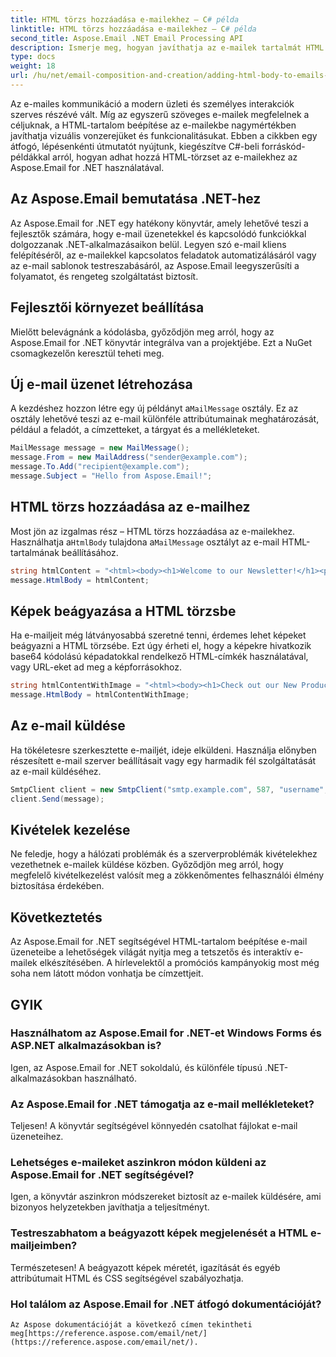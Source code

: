 ```yaml
---
title: HTML törzs hozzáadása e-mailekhez – C# példa
linktitle: HTML törzs hozzáadása e-mailekhez – C# példa
second_title: Aspose.Email .NET Email Processing API
description: Ismerje meg, hogyan javíthatja az e-mailek tartalmát HTML használatával az Aspose.Email for .NET webhelyen. Lépésről lépésre útmutató C# példákkal. Növelje e-mail kommunikációját!
type: docs
weight: 18
url: /hu/net/email-composition-and-creation/adding-html-body-to-emails-csharp-example/
---
```


Az e-mailes kommunikáció a modern üzleti és személyes interakciók szerves részévé vált. Míg az egyszerű szöveges e-mailek megfelelnek a céljuknak, a HTML-tartalom beépítése az e-mailekbe nagymértékben javíthatja vizuális vonzerejüket és funkcionalitásukat. Ebben a cikkben egy átfogó, lépésenkénti útmutatót nyújtunk, kiegészítve C#-beli forráskód-példákkal arról, hogyan adhat hozzá HTML-törzset az e-mailekhez az Aspose.Email for .NET használatával.

## Az Aspose.Email bemutatása .NET-hez

Az Aspose.Email for .NET egy hatékony könyvtár, amely lehetővé teszi a fejlesztők számára, hogy e-mail üzenetekkel és kapcsolódó funkciókkal dolgozzanak .NET-alkalmazásaikon belül. Legyen szó e-mail kliens felépítéséről, az e-mailekkel kapcsolatos feladatok automatizálásáról vagy az e-mail sablonok testreszabásáról, az Aspose.Email leegyszerűsíti a folyamatot, és rengeteg szolgáltatást biztosít.

## Fejlesztői környezet beállítása

Mielőtt belevágnánk a kódolásba, győződjön meg arról, hogy az Aspose.Email for .NET könyvtár integrálva van a projektjébe. Ezt a NuGet csomagkezelőn keresztül teheti meg.

## Új e-mail üzenet létrehozása

 A kezdéshez hozzon létre egy új példányt a`MailMessage` osztály. Ez az osztály lehetővé teszi az e-mail különféle attribútumainak meghatározását, például a feladót, a címzetteket, a tárgyat és a mellékleteket.

```csharp
MailMessage message = new MailMessage();
message.From = new MailAddress("sender@example.com");
message.To.Add("recipient@example.com");
message.Subject = "Hello from Aspose.Email!";
```

## HTML törzs hozzáadása az e-mailhez

 Most jön az izgalmas rész – HTML törzs hozzáadása az e-mailekhez. Használhatja a`HtmlBody` tulajdona a`MailMessage` osztályt az e-mail HTML-tartalmának beállításához.

```csharp
string htmlContent = "<html><body><h1>Welcome to our Newsletter!</h1><p>This is a sample HTML email body.</p></body></html>";
message.HtmlBody = htmlContent;
```

## Képek beágyazása a HTML törzsbe

Ha e-mailjeit még látványosabbá szeretné tenni, érdemes lehet képeket beágyazni a HTML törzsébe. Ezt úgy érheti el, hogy a képekre hivatkozik base64 kódolású képadatokkal rendelkező HTML-címkék használatával, vagy URL-eket ad meg a képforrásokhoz.

```csharp
string htmlContentWithImage = "<html><body><h1>Check out our New Product!</h1><img src='data:image/jpeg;base64,/9j...'></body></html>";
message.HtmlBody = htmlContentWithImage;
```

## Az e-mail küldése

Ha tökéletesre szerkesztette e-mailjét, ideje elküldeni. Használja előnyben részesített e-mail szerver beállításait vagy egy harmadik fél szolgáltatását az e-mail küldéséhez.

```csharp
SmtpClient client = new SmtpClient("smtp.example.com", 587, "username", "password");
client.Send(message);
```

## Kivételek kezelése

Ne feledje, hogy a hálózati problémák és a szerverproblémák kivételekhez vezethetnek e-mailek küldése közben. Győződjön meg arról, hogy megfelelő kivételkezelést valósít meg a zökkenőmentes felhasználói élmény biztosítása érdekében.

## Következtetés

Az Aspose.Email for .NET segítségével HTML-tartalom beépítése e-mail üzeneteibe a lehetőségek világát nyitja meg a tetszetős és interaktív e-mailek elkészítésében. A hírlevelektől a promóciós kampányokig most még soha nem látott módon vonhatja be címzettjeit.

## GYIK

### Használhatom az Aspose.Email for .NET-et Windows Forms és ASP.NET alkalmazásokban is?
   Igen, az Aspose.Email for .NET sokoldalú, és különféle típusú .NET-alkalmazásokban használható.

### Az Aspose.Email for .NET támogatja az e-mail mellékleteket?
   Teljesen! A könyvtár segítségével könnyedén csatolhat fájlokat e-mail üzeneteihez.

### Lehetséges e-maileket aszinkron módon küldeni az Aspose.Email for .NET segítségével?
   Igen, a könyvtár aszinkron módszereket biztosít az e-mailek küldésére, ami bizonyos helyzetekben javíthatja a teljesítményt.

### Testreszabhatom a beágyazott képek megjelenését a HTML e-mailjeimben?
   Természetesen! A beágyazott képek méretét, igazítását és egyéb attribútumait HTML és CSS segítségével szabályozhatja.

### Hol találom az Aspose.Email for .NET átfogó dokumentációját?
    Az Aspose dokumentációját a következő címen tekintheti meg[https://reference.aspose.com/email/net/](https://reference.aspose.com/email/net/).